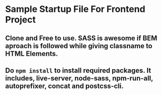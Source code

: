 # Sample Startup File For Frontend Project

## Clone and Free to use. SASS is awesome if BEM aproach is followed while giving classname to HTML Elements.

## Do `npm install` to install required packages. It includes, live-server, node-sass, npm-run-all, autoprefixer, concat and postcss-cli.
